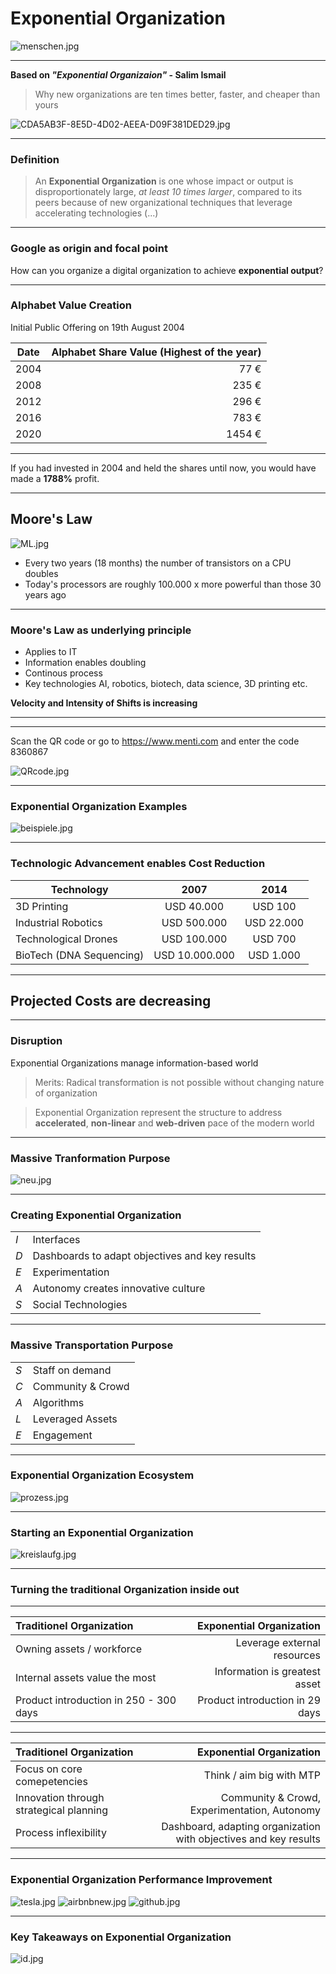 # Exponential Organization

![menschen.jpg](menschen.jpg)<!-- .element height="85%" width="85%" -->

---
__Based on _"Exponential Organizaion"_ - Salim Ismail__ 
>Why new organizations are ten times better, faster, and cheaper than yours

![CDA5AB3F-8E5D-4D02-AEEA-D09F381DED29.jpg](CDA5AB3F-8E5D-4D02-AEEA-D09F381DED29.jpg)<!-- .element height="50%" width="50%" -->

---

### Definition

>An __Exponential Organization__ is one whose impact or output is disproportionately large, _at least 10 times larger_, compared to its peers because of new organizational techniques that leverage accelerating technologies (...)



---
### Google as origin and focal point

How can you organize a digital organization to achieve __exponential output__?

---

### Alphabet Value Creation

Initial Public Offering on 19th August 2004

|   Date   |   Alphabet Share Value (Highest of the year)   |
|   ----   |   ----------------------------------------:    |
|   2004   |   77 €   |
|   2008   |   235 €   |
|   2012   |   296 €   |
|   2016   |   783 €   |
|   2020   |   1454 €   |

---

If you had invested in 2004 and held the shares until now, you would have made a __1788%__ profit.


---
## Moore's Law
![ML.jpg](ML.jpg)<!-- .element height="30%" width="30%" -->
* Every two years (18 months) the number of transistors on a CPU doubles
* Today's processors are roughly 100.000 x more powerful than those 30 years ago
---
### Moore's Law as underlying principle
* Applies to IT
* Information enables doubling
* Continous process
* Key technologies AI, robotics, biotech, data science, 3D printing etc.

__Velocity and Intensity of Shifts is increasing__

---
--- 

Scan the QR code or go to https://www.menti.com and enter the code 8360867


![QRcode.jpg](QRcode.jpg)<!-- .element height="40%" width="40%" -->

---
### Exponential Organization Examples

![beispiele.jpg](beispiele.jpg)<!-- .element height="50%" width="50%" -->

---
### Technologic Advancement enables Cost Reduction
|   Technology   |   2007   |   2014   |
|   ----------   |   :--:   |   :--:   |
|   3D Printing   |   USD 40.000   |   USD 100   |
|   Industrial Robotics   |   USD 500.000   |   USD 22.000   |
|   Technological Drones   |   USD 100.000   |   USD 700   |
|   BioTech (DNA Sequencing)   |   USD 10.000.000   |   USD 1.000   |
---

## __Projected Costs are decreasing__ 

---

### Disruption
Exponential Organizations manage information-based world 
>Merits: Radical transformation is not possible without changing nature of organization

>Exponential Organization represent the structure to address __accelerated__, __non-linear__ and __web-driven__ pace of the modern world

---
### Massive Tranformation Purpose
![neu.jpg](neu.jpg) <!-- .element height="45%" width="45%" -->

---
### Creating Exponential Organization
|          |   |
|   ----   |   ----------------------------------------   |
|   _I_   |   Interfaces   |
|   _D_   |   Dashboards to adapt objectives and key results   |
|   _E_   |   Experimentation   |
|   _A_   |   Autonomy creates innovative culture   |
|   _S_   |   Social Technologies   |

---
### Massive Transportation Purpose
|          |   |
|   ----   |   ----------------------------------------   |
|   _S_   |   Staff on demand   |
|   _C_   |   Community & Crowd   |
|   _A_   |   Algorithms   | 
|   _L_   |   Leveraged Assets    |
|   _E_   |   Engagement   |

---
### Exponential Organization Ecosystem

![prozess.jpg](prozess.jpg)

---

### Starting an Exponential Organization
![kreislaufg.jpg](kreislaufg.jpg) <!-- .element height="55%" width="55%" -->

---
### Turning the traditional Organization inside out

---
|   Traditionel Organization   |   Exponential Organization   |
|   :----   |   ---:    |
|   Owning assets / workforce   |   Leverage external resources   |
|   Internal assets value the most   |   Information is greatest asset   |
|   Product introduction in 250 - 300 days   |   Product introduction in 29 days   |

---
|   Traditionel Organization   |   Exponential Organization   |
|   :----   |   ---:      |
|  Focus on core comepetencies   |   Think / aim big with MTP   |
|   Innovation through strategical planning   |   Community & Crowd, Experimentation, Autonomy   |
|   Process inflexibility   |   Dashboard, adapting organization with objectives and key results   |

---

### Exponential Organization Performance Improvement 

![tesla.jpg](tesla.jpg) <!-- .element height="55%" width="55%" -->
![airbnbnew.jpg](airbnbnew.jpg) <!-- .element height="50%" width="50%" -->
![github.jpg](github.jpg) <!-- .element height="65%" width="65%" -->



---

### Key Takeaways on Exponential Organization

![id.jpg](id.jpg) <!-- .element height="70%" width="70%" -->